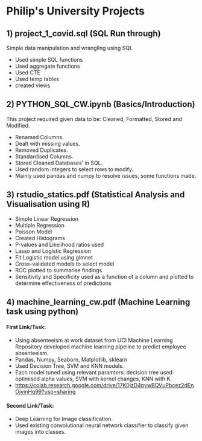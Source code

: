 # Philip's University Projects 

## 1) project_1_covid.sql (SQL Run through)

Simple data manipulation and wrangling using SQL
- Used simple SQL functions
- Used aggregate functions
- Used CTE
- Used temp tables
- created views

## 2) PYTHON_SQL_CW.ipynb (Basics/Introduction)

This project required given data to be: Cleaned, Formatted, Stored and Modified.
- Renamed Columns.
- Dealt with missing values.
- Removed Duplicates.
- Standardised Columns.
- Stored Cleaned Databases' in SQL.
- Used random integers to select rows to modify.
- Mainly used pandas and numpy to resolve issues, some functions made.

## 3) rstudio_statics.pdf (Statistical Analysis and Visualisation using R)
- Simple Linear Regression
- Multiple Regression
- Poisson Model
- Created Histograms
- P-values and Likelihood ratios used
- Lasso and Logistic Regression
- Fit Logistic model using glmnet
- Cross-validated models to select model
- ROC plotted to summarise findings
- Sensitivity and Specificity used as a function of a column and plotted to determine effectiveness of predictions

## 4) machine_learning_cw.pdf (Machine Learning task using python)
#### First Link/Task:
- Using absenteeism at work dataset from UCI Machine Learning Repository developed machine learning pipeline to predict employee absenteeism.
- Pandas, Numpy, Seaborn, Matplotlib, sklearn
- Used Decision Tree, SVM and KNN models.
- Each model tuned using relevant paramters: decision tree used optimised alpha values, SVM with kernel changes, KNN with K. 
- https://colab.research.google.com/drive/17K0jzD4pywBQVuPbcez2dEnOjvinHq99?usp=sharing
#### Second Link/Task:
- Deep Learning for Image classification.
- Used existing convolutional neural network classifier to classify given images into classes.

